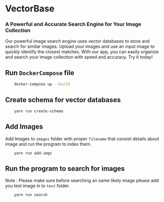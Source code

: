 # VectorBase 
### A Powerful and Accurate Search Engine for Your Image Collection

Our powerful image search engine uses vector databases to store and search for similar images. Upload your images and use an input image to quickly identify the closest matches. With our app, you can easily organize and search your image collection with speed and accuracy. Try it today!

## Run `DockerCompose` file

```bash
    docker-compose up --build
```

## Create schema for vector databases

```bash
    yarn run create-schema
```

## Add Images 

Add Images to `images` folder with proper `filename` that consist details about image and run the program to index them.
    
```bash
    yarn run add-imgs
```

## Run the program to search for images
Note : Please make sure before searching an same likely image please add you test image in to `test` folder.

```bash
    yarn run search
```
